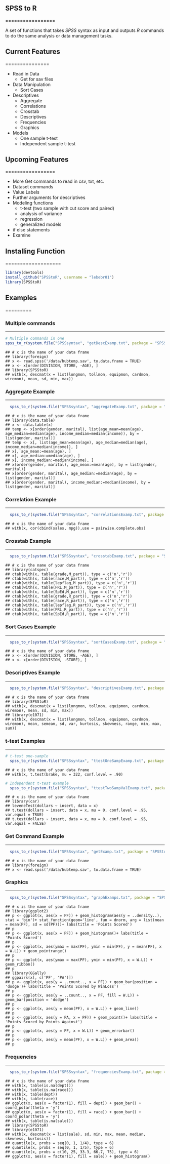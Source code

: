 ## SPSS to R
=================
  
A set of functions that takes *SPSS* syntax as input and outputs *R* commands 
to do the same analysis or data management tasks.

## Current Features
===============
* Read in Data
    * Get for sav files
* Data Manipulation
    * Sort Cases
* Descriptives
    * Aggregate
    * Correlations
    * Crosstab
    * Descriptives
    * Frequencies
    * Graphics    
* Models
    * One sample t-test
    * Independent sample t-test




## Upcoming Features
=================
* More Get commands to read in csv, txt, etc.
* Dataset commands
* Value Labels
* Further arguments for descriptives
* Modeling functions
    + t-test (two sample with cut score and paired)
    + analysis of variance
    + regression
    + generalized models
* if else statements
* Examine

## Installing Function
===================

```r
library(devtools)
install_github("SPSStoR", username = "lebebr01")
library(SPSStoR)
```

## Examples
=========
### Multiple commands
------------------

```r
# Multiple commands in one
spss_to_r(system.file("SPSSsyntax", "getDescExamp.txt", package = "SPSStoR"))
```

```
## # x is the name of your data frame
## library(foreign)
## x <- read.spss('/data/hubtemp.sav', to.data.frame = TRUE)
## x <- x[order(DIVISION, STORE, -AGE), ]
## library(SPSStoR)
## with(x, descmat(x = list(longmon, tollmon, equipmon, cardmon, wiremon), mean, sd, min, max))
```


### Aggregate Example
-----------------------

```r
  spss_to_r(system.file("SPSSsyntax", "aggregateExamp.txt", package = "SPSStoR"))
```

```
## # x is the name of your data frame
## library(data.table)
## x <- data.table(x)
## temp <- x[order(gender, marital), list(age_mean=mean(age), age_median=median(age), income_median=median(income)), by = list(gender, marital)]
## temp <- x[, list(age_mean=mean(age), age_median=median(age), income_median=median(income)), ]
## x[, age_mean:=mean(age), ]
## x[, age_median:=median(age), ]
## x[, income_median:=median(income), ]
## x[order(gender, marital), age_mean:=mean(age), by = list(gender, marital)]
## x[order(gender, marital), age_median:=median(age), by = list(gender, marital)]
## x[order(gender, marital), income_median:=median(income), by = list(gender, marital)]
```

### Correlation Example
-------------------------

```r
  spss_to_r(system.file("SPSSsyntax", "correlationsExamp.txt", package = "SPSStoR"))
```

```
## # x is the name of your data frame
## with(x, cor(cbind(sales, mpg)),use = pairwise.complete.obs)
```

### Crosstab Example
----------------------

```r
  spss_to_r(system.file("SPSSsyntax", "crosstabExamp.txt", package = "SPSStoR"))
```

```
## # x is the name of your data frame
## library(catspec)
## ctab(with(x, table(grade,M_part)), type = c('n','r'))
## ctab(with(x, table(race,M_part)), type = c('n','r'))
## ctab(with(x, table(lepflag,M_part)), type = c('n','r'))
## ctab(with(x, table(FRL,M_part)), type = c('n','r'))
## ctab(with(x, table(SpEd,M_part)), type = c('n','r'))
## ctab(with(x, table(grade,R_part)), type = c('n','r'))
## ctab(with(x, table(race,R_part)), type = c('n','r'))
## ctab(with(x, table(lepflag,R_part)), type = c('n','r'))
## ctab(with(x, table(FRL,R_part)), type = c('n','r'))
## ctab(with(x, table(SpEd,R_part)), type = c('n','r'))
```

### Sort Cases Example
-----------------------

```r
  spss_to_r(system.file("SPSSsyntax", "sortCasesExamp.txt", package = "SPSStoR"))
```

```
## # x is the name of your data frame
## x <- x[order(DIVISION, STORE, -AGE), ]
## x <- x[order(DIVISION, -STORE), ]
```

### Descriptives Example
-------------------------

```r
  spss_to_r(system.file("SPSSsyntax", "descriptivesExamp.txt", package = "SPSStoR"))
```

```
## # x is the name of your data frame
## library(SPSStoR)
## with(x, descmat(x = list(longmon, tollmon, equipmon, cardmon, wiremon), mean, sd, min, max))
## library(e1071)
## with(x, descmat(x = list(longmon, tollmon, equipmon, cardmon, wiremon), mean, semean, sd, var, kurtosis, skewness, range, min, max, sum))
```

### t-test Examples
--------------------------

```r
# t-test one-sample
  spss_to_r(system.file("SPSSsyntax", "ttestOneSampExamp.txt", package = "SPSStoR"))
```

```
## # x is the name of your data frame
## with(x, t.test(brake, mu = 322, conf.level = .90)
```

```r
# Independent t-test example
  spss_to_r(system.file("SPSSsyntax", "ttestTwoSampValExamp.txt", package = "SPSStoR"))
```

```
## # x is the name of your data frame
## library(car)
## leveneTest(dollars ~ insert, data = x)
## t.test(dollars ~ insert, data = x, mu = 0, conf.level = .95, var.equal = TRUE)
## t.test(dollars ~ insert, data = x, mu = 0, conf.level = .95, var.equal = FALSE)
```

### Get Command Example
-------------------

```r
  spss_to_r(system.file("SPSSsyntax", "getExamp.txt", package = "SPSStoR"))
```

```
## # x is the name of your data frame
## library(foreign)
## x <- read.spss('/data/hubtemp.sav', to.data.frame = TRUE)
```

### Graphics
----------------

```r
  spss_to_r(system.file("SPSSsyntax", "graphExamps.txt", package = "SPSStoR"))
```

```
## # x is the name of your data frame
## library(ggplot2)
## p <- ggplot(x, aes(x = PF)) + geom_histogram(aes(y = ..density..), stat = 'bin')+ stat_function(geom='line', fun = dnorm, arg = list(mean = mean(PF), sd = sd(PF)))+ labs(title = 'Points Scored')
## p
## p <- ggplot(x, aes(x = PF)) + geom_histogram()+ labs(title = 'Points Scored')
## p
## p <- ggplot(x, aes(ymax = max(PF), ymin = min(PF), y = mean(PF), x = W.L)) + geom_pointrange()
## p
## p <- ggplot(x, aes(ymax = max(PF), ymin = min(PF), x = W.L)) + geom_ribbon()
## p
## library(GGally)
## ggpairs(x[, c('PF', 'PA')])
## p <- ggplot(x, aes(y = ..count.., x = PF)) + geom_bar(position = 'dodge')+ labs(title = 'Points Scored by WinLoss')
## p
## p <- ggplot(x, aes(y = ..count.., x = PF, fill = W.L)) + geom_bar(position = 'dodge')
## p
## p <- ggplot(x, aes(y = mean(PF), x = W.L)) + geom_line()
## p
## p <- ggplot(x, aes(y = PA, x = PF)) + geom_point()+ labs(title = 'Points Scored by Points Against')
## p
## p <- ggplot(x, aes(y = PF, x = W.L)) + geom_errorbar()
## p
## p <- ggplot(x, aes(y = mean(PF), x = W.L)) + geom_area()
## p
```

### Frequencies
---------------

```r
  spss_to_r(system.file("SPSSsyntax", "frequenciesExamp.txt", package = "SPSStoR"))
```

```
## # x is the name of your data frame
## with(x, table(is.na(dept)))
## with(x, table(is.na(race)))
## with(x, table(dept))
## with(x, table(race))
## ggplot(x, aes(x = factor(1), fill = dept)) + geom_bar() + coord_polar(theta = 'y')
## ggplot(x, aes(x = factor(1), fill = race)) + geom_bar() + coord_polar(theta = 'y')
## with(x, table(is.na(sale)))
## library(SPSStoR)
## library(e1071)
## with(x, descmat(x = list(sale), sd, min, max, mean, median, skewness, kurtosis))
## quantile(x, probs = seq(0, 1, 1/4), type = 6)
## quantile(x, probs = seq(0, 1, 1/5), type = 6)
## quantile(x, probs = c(10, 25, 33.3, 66.7, 75), type = 6)
## ggplot(x, aes(x = factor(1), fill = sale)) + geom_histogram()
```



